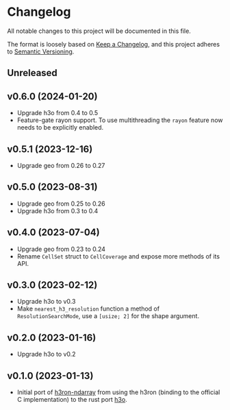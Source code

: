 # Changelog

All notable changes to this project will be documented in this file.

The format is loosely based on [Keep a Changelog](https://keepachangelog.com/en/1.0.0/), and this project adheres
to [Semantic Versioning](https://semver.org/spec/v2.0.0.html).



## Unreleased

## v0.6.0 (2024-01-20)
* Upgrade h3o from 0.4 to 0.5
* Feature-gate rayon support. To use multithreading the `rayon` feature now needs to be explicitly enabled.

## v0.5.1 (2023-12-16)
* Upgrade geo from 0.26 to 0.27

## v0.5.0 (2023-08-31)
* Upgrade geo from 0.25 to 0.26
* Upgrade h3o from 0.3 to 0.4

## v0.4.0 (2023-07-04)
* Upgrade geo from 0.23 to 0.24
* Rename `CellSet` struct to `CellCoverage` and expose more methods of its API.

## v0.3.0 (2023-02-12)
* Upgrade h3o to v0.3
* Make `nearest_h3_resolution` function a method of `ResolutionSearchMode`, use a `[usize; 2]` for the shape argument.

## v0.2.0 (2023-01-16)
* Upgrade h3o to v0.2

## v0.1.0 (2023-01-13)
* Initial port of [h3ron-ndarray](https://github.com/nmandery/h3ron/tree/main/h3ron-ndarray) from using the h3ron (binding to the official C implementation) to the rust port [h3o](https://github.com/HydroniumLabs/h3o).
